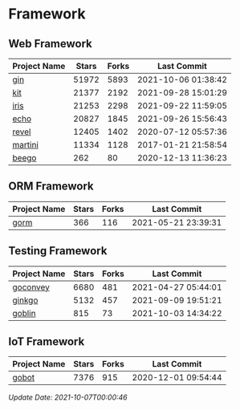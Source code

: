 # Framework

## Web Framework
| Project Name | Stars | Forks | Last Commit |
| ------------ | ----- | ----- | ----------- |
| [gin](https://github.com/gin-gonic/gin) | 51972 | 5893 | 2021-10-06 01:38:42 |
| [kit](https://github.com/go-kit/kit) | 21377 | 2192 | 2021-09-28 15:01:29 |
| [iris](https://github.com/kataras/iris) | 21253 | 2298 | 2021-09-22 11:59:05 |
| [echo](https://github.com/labstack/echo) | 20827 | 1845 | 2021-09-26 15:56:43 |
| [revel](https://github.com/revel/revel) | 12405 | 1402 | 2020-07-12 05:57:36 |
| [martini](https://github.com/go-martini/martini) | 11334 | 1128 | 2017-01-21 21:58:54 |
| [beego](https://github.com/astaxie/beego) | 262 | 80 | 2020-12-13 11:36:23 |

## ORM Framework
| Project Name | Stars | Forks | Last Commit |
| ------------ | ----- | ----- | ----------- |
| [gorm](https://github.com/jinzhu/gorm) | 366 | 116 | 2021-05-21 23:39:31 |

## Testing Framework
| Project Name | Stars | Forks | Last Commit |
| ------------ | ----- | ----- | ----------- |
| [goconvey](https://github.com/smartystreets/goconvey) | 6680 | 481 | 2021-04-27 05:44:01 |
| [ginkgo](https://github.com/onsi/ginkgo) | 5132 | 457 | 2021-09-09 19:51:21 |
| [goblin](https://github.com/franela/goblin) | 815 | 73 | 2021-10-03 14:34:22 |

## IoT Framework
| Project Name | Stars | Forks | Last Commit |
| ------------ | ----- | ----- | ----------- |
| [gobot](https://github.com/hybridgroup/gobot) | 7376 | 915 | 2020-12-01 09:54:44 |

*Update Date: 2021-10-07T00:00:46*